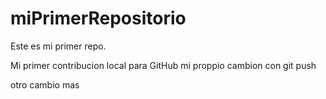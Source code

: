 # miPrimerRepositorio
Este es mi primer repo.

Mi primer contribucion local para GitHub
mi proppio cambion con git push

otro cambio mas